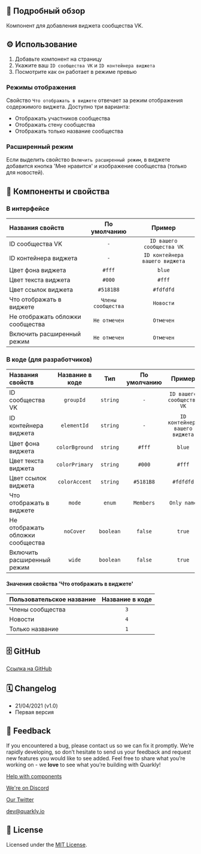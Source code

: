 ## 📖 Подробный обзор

Компонент для добавления виджета сообщества VK.

## ⚙️ Использование

1.  Добавьте компонент на страницу
2.  Укажите ваш `ID сообщества VK` и `ID контейнера виджета`
3.  Посмотрите как он работает в режиме превью

### Режимы отображения

Свойство `Что отображать в виджете` отвечает за режим отображения содержимого виджета. Доступно три варианта:

-   Отображать участников сообщества
-   Отображать стену сообщества
-   Отображать только название сообщества

### Расширенный режим

Если выделить свойство `Включить расширенный режим`, в виджете добавится кнопка 'Мне нравится' и изображение сообщества (только для новостей).

## 🧩 Компоненты и свойства

### В интерфейсе

| Названия свойств                 |    По умолчанию    |             Пример             |
| :------------------------------- | :----------------: | :----------------------------: |
| ID сообщества VK                 |        `-`         |   `ID вашего сообщества VK`    |
| ID контейнера виджета            |        `-`         | `ID контейнера вашего виджета` |
| Цвет фона виджета                |       `#fff`       |             `blue`             |
| Цвет текста виджета              |       `#000`       |             `#fff`             |
| Цвет ссылок виджета              |     `#5181B8`      |           `#fdfdfd`            |
| Что отображать в виджете         | `Члены сообщества` |           `Новости`            |
| Не отображать обложки сообщества |    `Не отмечен`    |           `Отмечен`            |
| Включить расширенный режим       |    `Не отмечен`    |           `Отмечен`            |

### В коде (для разработчиков)

| Названия свойств                 | Название в коде |    Тип    | По умолчанию |             Пример             |
| :------------------------------- | :-------------: | :-------: | :----------: | :----------------------------: |
| ID сообщества VK                 |    `groupId`    | `string`  |     `-`      |   `ID вашего сообщества VK`    |
| ID контейнера виджета            |   `elementId`   | `string`  |     `-`      | `ID контейнера вашего виджета` |
| Цвет фона виджета                | `colorBground`  | `string`  |    `#fff`    |             `blue`             |
| Цвет текста виджета              | `colorPrimary`  | `string`  |    `#000`    |             `#fff`             |
| Цвет ссылок виджета              |  `colorAccent`  | `string`  |  `#5181B8`   |           `#fdfdfd`            |
| Что отображать в виджете         |     `mode`      |  `enum`   |  `Members`   |          `Only name`           |
| Не отображать обложки сообщества |    `noCover`    | `boolean` |   `false`    |             `true`             |
| Включить расширенный режим       |     `wide`      | `boolean` |   `false`    |             `true`             |

#### Значения свойства 'Что отображать в виджете'

| Пользовательское название | Название в коде |
| :------------------------ | :-------------: |
| Члены сообщества          |       `3`       |
| Новости                   |       `4`       |
| Только название           |       `1`       |

## 🗄 GitHub

[Ссылка на GitHub](https://github.com/quarkly/community-kit/blob/master/src/VkPage.js)

## 🗓 Changelog

-   21/04/2021 (v1.0)
-   Первая версия

## 📮 Feedback

If you encountered a bug, please contact us so we can fix it promptly. We’re rapidly developing, so don’t hesitate to send us your feedback and request new features you would like to see added. Feel free to share what you’re working on - we **love** to see what you’re building with Quarkly!

[Help with components](https://community.quarkly.io/c/requests/11)

[We're on Discord](https://discord.gg/f9KhSMGX)

[Our Twitter](https://twitter.com/quarklyapp)

[dev@quarkly.io](mailto:dev@quarkly.io)

## 📝 License

Licensed under the [MIT License](https://raw.githubusercontent.com/quarkly/community-kit/master/LICENSE).

